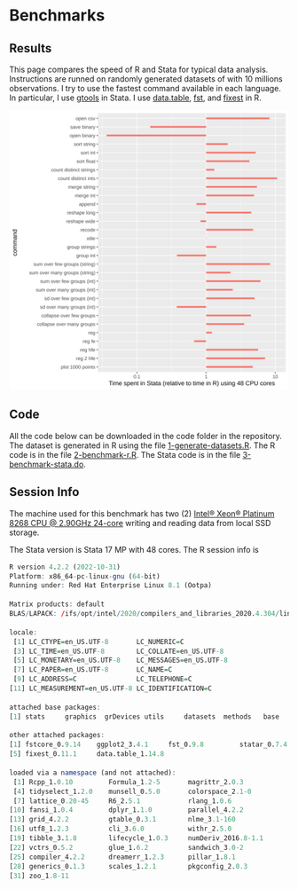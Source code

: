# Benchmarks

## Results
This page compares the speed of R and Stata for typical data analysis. Instructions are runned on randomly generated datasets of with 10 millions observations. I try to use the fastest command available in each language. In particular, I use [gtools](https://github.com/mcaceresb/stata-gtools) in Stata. I use [data.table](https://github.com/Rdatatable/data.table), [fst](https://github.com/fstpackage/fst), and [fixest](https://github.com/lrberge/fixest/) in R.


<img class = "img-responsive"  src="/output/1e7.svg" />


## Code

All the code below can be downloaded in the code folder in the repository.
The dataset is generated in R using the file [1-generate-datasets.R](code/1-generate-datasets.R).
The R code is in the file [2-benchmark-r.R](code/2-benchmark-r.R).
The Stata code is in the file [3-benchmark-stata.do](code/3-benchmark-stata.do).


## Session Info 

The machine used for this benchmark has two (2) 
[Intel® Xeon® Platinum 8268 CPU @ 2.90GHz 24-core](https://www.intel.com/content/www/us/en/products/sku/192481/intel-xeon-platinum-8268-processor-35-75m-cache-2-90-ghz/specifications.html) writing and reading data from local SSD storage.


The Stata version is Stata 17 MP with 48 cores.  The R session info is 
````R
R version 4.2.2 (2022-10-31)
Platform: x86_64-pc-linux-gnu (64-bit)
Running under: Red Hat Enterprise Linux 8.1 (Ootpa)

Matrix products: default
BLAS/LAPACK: /ifs/opt/intel/2020/compilers_and_libraries_2020.4.304/linux/mkl/lib/intel64_lin/libmkl_rt.so

locale:
 [1] LC_CTYPE=en_US.UTF-8       LC_NUMERIC=C
 [3] LC_TIME=en_US.UTF-8        LC_COLLATE=en_US.UTF-8
 [5] LC_MONETARY=en_US.UTF-8    LC_MESSAGES=en_US.UTF-8
 [7] LC_PAPER=en_US.UTF-8       LC_NAME=C
 [9] LC_ADDRESS=C               LC_TELEPHONE=C
[11] LC_MEASUREMENT=en_US.UTF-8 LC_IDENTIFICATION=C

attached base packages:
[1] stats     graphics  grDevices utils     datasets  methods   base

other attached packages:
[1] fstcore_0.9.14    ggplot2_3.4.1     fst_0.9.8         statar_0.7.4
[5] fixest_0.11.1     data.table_1.14.8

loaded via a namespace (and not attached):
 [1] Rcpp_1.0.10         Formula_1.2-5       magrittr_2.0.3
 [4] tidyselect_1.2.0    munsell_0.5.0       colorspace_2.1-0
 [7] lattice_0.20-45     R6_2.5.1            rlang_1.0.6
[10] fansi_1.0.4         dplyr_1.1.0         parallel_4.2.2
[13] grid_4.2.2          gtable_0.3.1        nlme_3.1-160
[16] utf8_1.2.3          cli_3.6.0           withr_2.5.0
[19] tibble_3.1.8        lifecycle_1.0.3     numDeriv_2016.8-1.1
[22] vctrs_0.5.2         glue_1.6.2          sandwich_3.0-2
[25] compiler_4.2.2      dreamerr_1.2.3      pillar_1.8.1
[28] generics_0.1.3      scales_1.2.1        pkgconfig_2.0.3
[31] zoo_1.8-11
````
